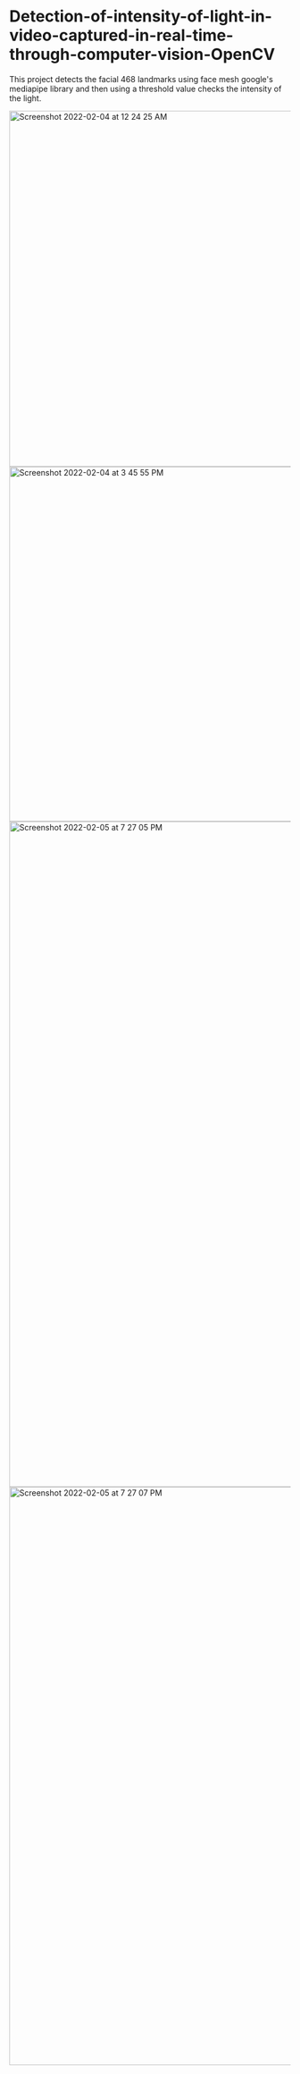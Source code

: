 # Detection-of-intensity-of-light-in-video-captured-in-real-time-through-computer-vision-OpenCV
This project detects the facial 468 landmarks using face mesh google's mediapipe library and then using a threshold value checks the intensity of the light.

<img width="637" alt="Screenshot 2022-02-04 at 12 24 25 AM" src="https://user-images.githubusercontent.com/68723267/152644978-8e478929-0096-4b93-b163-b7de8cc87265.png">

<img width="635" alt="Screenshot 2022-02-04 at 3 45 55 PM" src="https://user-images.githubusercontent.com/68723267/152644981-035ea820-ba56-46d4-91d4-323b0249bba8.png">


<img width="1191" alt="Screenshot 2022-02-05 at 7 27 05 PM" src="https://user-images.githubusercontent.com/68723267/152644996-7e2cb01b-0355-4c2a-bced-e3a296f44b3d.png">

<img width="1035" alt="Screenshot 2022-02-05 at 7 27 07 PM" src="https://user-images.githubusercontent.com/68723267/152644998-ca4fec89-38dc-4d78-9535-e7e3ddfe9e81.png">
